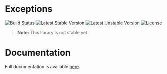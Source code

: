 <h1>Exceptions</h1>

[![Build Status](https://travis-ci.com/aphiria/exceptions.svg)](https://travis-ci.com/aphiria/exceptions)
[![Latest Stable Version](https://poser.pugx.org/aphiria/exceptions/v/stable.svg)](https://packagist.org/packages/aphiria/exceptions)
[![Latest Unstable Version](https://poser.pugx.org/aphiria/exceptions/v/unstable.svg)](https://packagist.org/packages/aphiria/exceptions)
[![License](https://poser.pugx.org/aphiria/exceptions/license.svg)](https://packagist.org/packages/aphiria/exceptions)

> **Note:** This library is not stable yet.

<h1>Documentation</h1>

Full documentation is available <a href="https://github.com/aphiria/docs/blob/master/http-exception-handling.md" target="_blank">here</a>.

